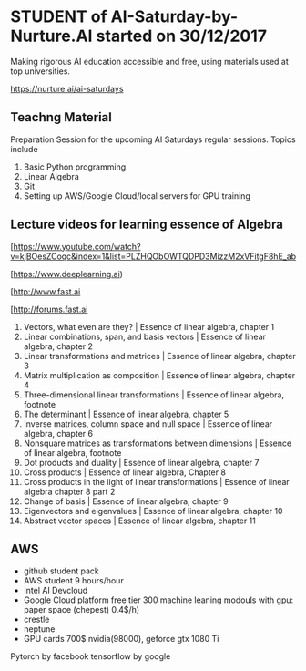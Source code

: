 # STUDENT of AI-Saturday-by-Nurture.AI started on 30/12/2017 
Making rigorous AI education accessible and free, using materials used at top universities.

https://nurture.ai/ai-saturdays 

## Teachng Material
Preparation Session for the upcoming AI Saturdays regular sessions. Topics include
1) Basic Python programming
2) Linear Algebra
3) Git
4) Setting up AWS/Google Cloud/local servers for GPU training

## Lecture videos for learning essence of Algebra 

[https://www.youtube.com/watch?v=kjBOesZCoqc&index=1&list=PLZHQObOWTQDPD3MizzM2xVFitgF8hE_ab

[https://www.deeplearning.ai)

[http://www.fast.ai

[http://forums.fast.ai 

1.  Vectors, what even are they? | Essence of linear algebra, chapter 1
2.  Linear combinations, span, and basis vectors | Essence of linear algebra, chapter 2
3.  Linear transformations and matrices | Essence of linear algebra, chapter 3
4.  Matrix multiplication as composition | Essence of linear algebra, chapter 4
5.  Three-dimensional linear transformations | Essence of linear algebra, footnote
6.  The determinant | Essence of linear algebra, chapter 5
7.  Inverse matrices, column space and null space | Essence of linear algebra, chapter 6
8.  Nonsquare matrices as transformations between dimensions | Essence of linear algebra, footnote
9.  Dot products and duality | Essence of linear algebra, chapter 7
10. Cross products | Essence of linear algebra, Chapter 8
11. Cross products in the light of linear transformations | Essence of linear algebra chapter 8 part 2
12. Change of basis | Essence of linear algebra, chapter 9
13. Eigenvectors and eigenvalues | Essence of linear algebra, chapter 10
14. Abstract vector spaces | Essence of linear algebra, chapter 11

## AWS
* github student pack
* AWS student 9 hours/hour
* Intel AI Devcloud
* Google Cloud platform free tier  300 machine leaning modouls with gpu: paper space (chepest) 0.4$/h)
* crestle
* neptune 
* GPU cards 700$ nvidia(98000), geforce gtx 1080 Ti


Pytorch by facebook
tensorflow by google 








